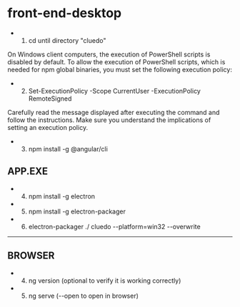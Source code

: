 # front-end-desktop

* 1) cd until directory "cluedo"

On Windows client computers, the execution of PowerShell scripts is disabled by default. To allow the execution of PowerShell scripts, which is needed for npm global binaries, you must set the following execution policy:

* 2) Set-ExecutionPolicy -Scope CurrentUser -ExecutionPolicy RemoteSigned

Carefully read the message displayed after executing the command and follow the instructions. Make sure you understand the implications of setting an execution policy.

* 3) npm install -g @angular/cli


## APP.EXE
* 4) npm install -g electron
* 5) npm install -g electron-packager
* 6) electron-packager ./ cluedo --platform=win32 --overwrite
---------------------------------------------------------------

## BROWSER
* 4) ng version (optional to verify it is working correctly)
* 5) ng serve (--open to open in browser)
